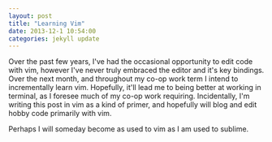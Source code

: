 ```yaml
---
layout: post
title: "Learning Vim"
date: 2013-12-1 10:54:00
categories: jekyll update
---
```


Over the past few years, I've had the occasional opportunity to edit code with
vim, however I've never truly embraced the editor and it's key bindings. 
Over the next month, and throughout my co-op work term I intend to incrementally learn vim.
Hopefully, it'll lead me to being better at working in terminal, as I foresee
much of my co-op work requiring. Incidentally, I'm writing this post in vim as a kind of
primer, and hopefully will blog and edit hobby code primarily with vim.

Perhaps I will someday become as used to vim as I am used to sublime.
